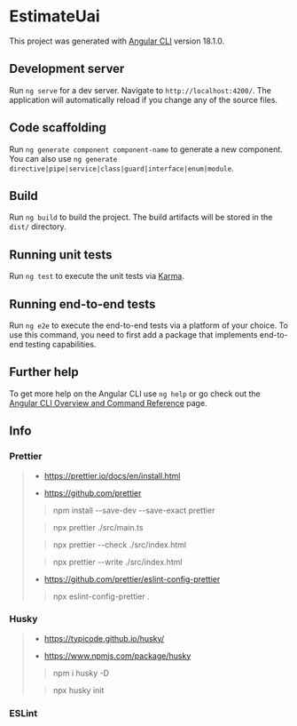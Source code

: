 # EstimateUai

This project was generated with [Angular CLI](https://github.com/angular/angular-cli) version 18.1.0.

## Development server

Run `ng serve` for a dev server. Navigate to `http://localhost:4200/`. The application will automatically reload if you change any of the source files.

## Code scaffolding

Run `ng generate component component-name` to generate a new component. You can also use `ng generate directive|pipe|service|class|guard|interface|enum|module`.

## Build

Run `ng build` to build the project. The build artifacts will be stored in the `dist/` directory.

## Running unit tests

Run `ng test` to execute the unit tests via [Karma](https://karma-runner.github.io).

## Running end-to-end tests

Run `ng e2e` to execute the end-to-end tests via a platform of your choice. To use this command, you need to first add a package that implements end-to-end testing capabilities.

## Further help

To get more help on the Angular CLI use `ng help` or go check out the [Angular CLI Overview and Command Reference](https://angular.dev/tools/cli) page.

## Info

### Prettier

> - https://prettier.io/docs/en/install.html
> 
> - https://github.com/prettier
>
> > npm install --save-dev --save-exact prettier
>
> > npx prettier ./src/main.ts
>
> > npx prettier --check ./src/index.html
>
> > npx prettier --write ./src/index.html
>
> - https://github.com/prettier/eslint-config-prettier
>
> > npx eslint-config-prettier .
>

### Husky

> - https://typicode.github.io/husky/
>
> - https://www.npmjs.com/package/husky
>
> > npm i husky -D
> 
> > npx husky init
>

### ESLint